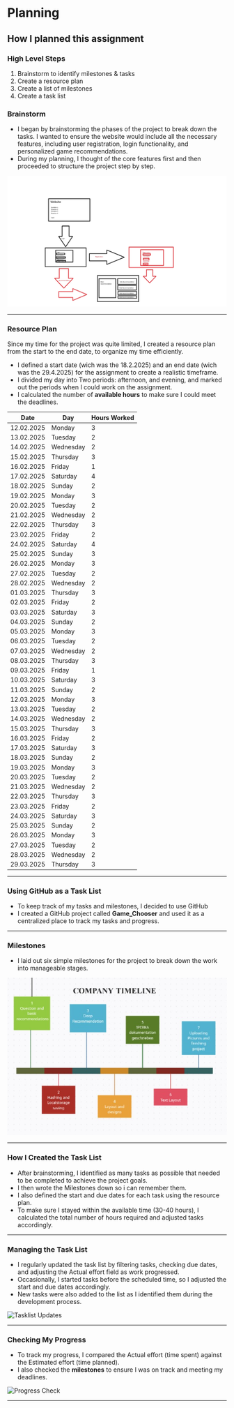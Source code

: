 # Planning

## How I planned this assignment

### High Level Steps
1. Brainstorm to identify milestones & tasks
2. Create a resource plan
3. Create a list of milestones
4. Create a task list

### Brainstorm
* I began by brainstorming the phases of the project to break down the tasks. I wanted to ensure the website would include all the necessary features, including user registration, login functionality, and personalized game recommendations.
* During my planning, I thought of the core features first and then proceeded to structure the project step by step.

![Analyze][sketch1]

---

### Resource Plan
Since my time for the project was quite limited, I created a resource plan from the start to the end date, to organize my time efficiently.
* I defined a start date (wich was the 18.2.2025) and an end date (wich was the 29.4.2025) for the assignment to create a realistic timeframe.
* I divided my day into Two periods: afternoon, and evening, and marked out the periods when I could work on the assignment.
* I calculated the number of **available hours** to make sure I could meet the deadlines.
  
| Date       | Day       | Hours Worked |
|------------|-----------|--------------|
| 12.02.2025 | Monday    | 3            |
| 13.02.2025 | Tuesday   | 2            |
| 14.02.2025 | Wednesday | 2            |
| 15.02.2025 | Thursday  | 3            |
| 16.02.2025 | Friday    | 1            |
| 17.02.2025 | Saturday  | 4            |
| 18.02.2025 | Sunday    | 2            |
| 19.02.2025 | Monday    | 3            |
| 20.02.2025 | Tuesday   | 2            |
| 21.02.2025 | Wednesday | 2            |
| 22.02.2025 | Thursday  | 3            |
| 23.02.2025 | Friday    | 2            |
| 24.02.2025 | Saturday  | 4            |
| 25.02.2025 | Sunday    | 3            |
| 26.02.2025 | Monday    | 3            |
| 27.02.2025 | Tuesday   | 2            |
| 28.02.2025 | Wednesday | 2            |
| 01.03.2025 | Thursday  | 3            |
| 02.03.2025 | Friday    | 2            |
| 03.03.2025 | Saturday  | 3            |
| 04.03.2025 | Sunday    | 2            |
| 05.03.2025 | Monday    | 3            |
| 06.03.2025 | Tuesday   | 2            |
| 07.03.2025 | Wednesday | 2            |
| 08.03.2025 | Thursday  | 3            |
| 09.03.2025 | Friday    | 1            |
| 10.03.2025 | Saturday  | 3            |
| 11.03.2025 | Sunday    | 2            |
| 12.03.2025 | Monday    | 3            |
| 13.03.2025 | Tuesday   | 2            |
| 14.03.2025 | Wednesday | 2            |
| 15.03.2025 | Thursday  | 3            |
| 16.03.2025 | Friday    | 2            |
| 17.03.2025 | Saturday  | 3            |
| 18.03.2025 | Sunday    | 2            |
| 19.03.2025 | Monday    | 3            |
| 20.03.2025 | Tuesday   | 2            |
| 21.03.2025 | Wednesday | 2            |
| 22.03.2025 | Thursday  | 3            |
| 23.03.2025 | Friday    | 2            |
| 24.03.2025 | Saturday  | 3            |
| 25.03.2025 | Sunday    | 2            |
| 26.03.2025 | Monday    | 3            |
| 27.03.2025 | Tuesday   | 2            |
| 28.03.2025 | Wednesday | 2            |
| 29.03.2025 | Thursday  | 3            |


---

### Using GitHub as a Task List
* To keep track of my tasks and milestones, I decided to use GitHub
* I created a GitHub project called **Game_Chooser** and used it as a centralized place to track my tasks and progress.
---

### Milestones
* I laid out six simple milestones for the project to break down the work into manageable stages.
  
![Milestones][plan2]

---

### How I Created the Task List
* After brainstorming, I identified as many tasks as possible that needed to be completed to achieve the project goals.
* I then wrote the Milestones down so i can remember them.
* I also defined the start and due dates for each task using the resource plan.
* To make sure I stayed within the available time (30-40 hours), I calculated the total number of hours required and adjusted tasks accordingly.

---

### Managing the Task List
* I regularly updated the task list by filtering tasks, checking due dates, and adjusting the Actual effort field as work progressed.
* Occasionally, I started tasks before the scheduled time, so I adjusted the start and due dates accordingly.
* New tasks were also added to the list as I identified them during the development process.

![Tasklist Updates][plan5]

---

### Checking My Progress
* To track my progress, I compared the Actual effort (time spent) against the Estimated effort (time planned).
* I also checked the **milestones** to ensure I was on track and meeting my deadlines.
  
![Progress Check][plan6]

---

[plan1]: ../resources/images/plan-resource-plan.jpg
[plan2]: ../images/plan-milestones.JPG
[plan5]: ../resources/images/plan-tasklist-03.JPG
[plan6]: ../resources/images/plan-check-progress-01.JPG

[sketch1]: ../images/analyze-plan-01.jpg
